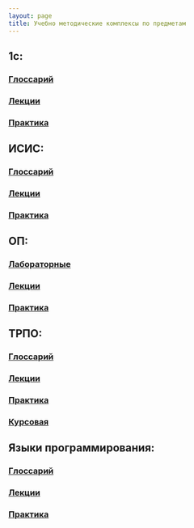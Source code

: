 ```yaml
---
layout: page
title: Учебно методические комплексы по предметам
---
```


<h2> 1c:</h2>
<p>
<h3> <a href="/umk/1c/glos/gloss.html"> Глоссарий </a></h3>
</p>
<p>
<h3><a href="/umk/1c/lec/lec.html"> Лекции </a></h3>
</p>
<p>
<h3><a href="/umk/1c/pract/pract.html"> Практика </a></h3>
</p>
<h2> ИСИС: </h2>
<p>
<h3><a href="/umk/isis/gloss/gloss.html"> Глоссарий </a></h3>
</p>
<p>
<h3><a href="/umk/isis/lec/lec.html"> Лекции </a></h3>
</p>
<p>
<h3><a href="/umk/isis/pract/pract.html"> Практика </a></h3>
</p>
<h2> ОП: </h2>
<p>
<h3><a href="/umk/op/lab/lab.html"> Лабораторные </a></h3>
</p>
<p>
<h3><a href="/umk/op/lec/lec.html"> Лекции </a></h3>
</p>
<p>
<h3><a href="/umk/op/pract/pract.html"> Практика </a></h3>
</p>
<h2> ТРПО: </h2>
<p>
<h3><a href="/umk/trpo/gloss/gloss.html"> Глоссарий </a></h3>
</p>
<p>
<h3><a href="/umk/trpo/lec/lec.html"> Лекции </a></h3>
</p>
<p>
<h3><a href="/umk/trpo/pract/pract.html"> Практика </a></h3>
</p>
<p>
<h3><a href="/umk/trpo/kurs/kurs.html"> Курсовая </a></h3>
</p>
<h2> Языки программирования: </h2>
<p>
<h3><a href="/umk/zp/gloss/gloss.html"> Глоссарий </a></h3>
</p>
<p>
<h3><a href="/umk/zp/lec/lec.html"> Лекции </a></h3>
</p>
<p>
<h3><a href="/umk/zp/pract/pract.html"> Практика </a></h3>
</p>